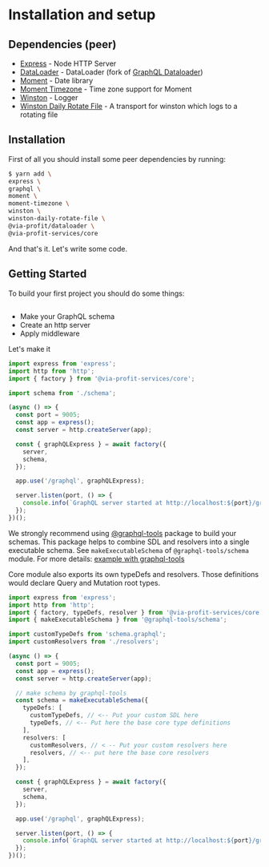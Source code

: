 # Installation and setup

## Dependencies (peer)

- [Express](https://github.com/expressjs/express) - Node HTTP Server
- [DataLoader](https://github.com/via-profit/dataloader) - DataLoader (fork of [GraphQL Dataloader](https://github.com/graphql/dataloader))
- [Moment](https://github.com/moment/moment) - Date library
- [Moment Timezone](https://github.com/moment/moment-timezone) - Time zone support for Moment
- [Winston](https://github.com/winstonjs/winston) - Logger
- [Winston Daily Rotate File](https://github.com/winstonjs/winston-daily-rotate-file) - A transport for winston which logs to a rotating file

## Installation

First of all you should install some peer dependencies by running:

```bash
$ yarn add \
express \
graphql \
moment \
moment-timezone \
winston \
winston-daily-rotate-file \
@via-profit/dataloader \
@via-profit-services/core
```

And that's it. Let's write some code.

## <a name="getting-started"></a> Getting Started

To build your first project you should do some things:

##

- Make your GraphQL schema
- Create an http server
- Apply middleware

Let's make it

```ts
import express from 'express';
import http from 'http';
import { factory } from '@via-profit-services/core';

import schema from './schema';

(async () => {
  const port = 9005;
  const app = express();
  const server = http.createServer(app);

  const { graphQLExpress } = await factory({
    server,
    schema,
  });

  app.use('/graphql', graphQLExpress);

  server.listen(port, () => {
    console.info(`GraphQL server started at http://localhost:${port}/graphql`);
  });
})();
```

We strongly recommend using [@graphql-tools](https://github.com/ardatan/graphql-tools) package to build your schemas. This package helps to combine SDL and resolvers into a single executable schema. See `makeExecutableSchema` of `@graphql-tools/schema` module. For more details: [example with graphql-tools](./examples/graphql-tools/README.md)

Core module also exports its own typeDefs and resolvers. Those definitions would declare Query and Mutation root types.

```ts
import express from 'express';
import http from 'http';
import { factory, typeDefs, resolver } from '@via-profit-services/core';
import { makeExecutableSchema } from '@graphql-tools/schema';

import customTypeDefs from 'schema.graphql';
import customResolvers from './resolvers';

(async () => {
  const port = 9005;
  const app = express();
  const server = http.createServer(app);

  // make schema by graphql-tools
  const schema = makeExecutableSchema({
    typeDefs: [
      customTypeDefs, // <-- Put your custom SDL here
      typeDefs, // <-- Put here the base core type definitions
    ],
    resolvers: [
      customResolvers, // < -- Put your custom resolvers here
      resolvers, // <-- put here the base core resolvers
    ],
  });

  const { graphQLExpress } = await factory({
    server,
    schema,
  });

  app.use('/graphql', graphQLExpress);

  server.listen(port, () => {
    console.info(`GraphQL server started at http://localhost:${port}/graphql`);
  });
})();
```
